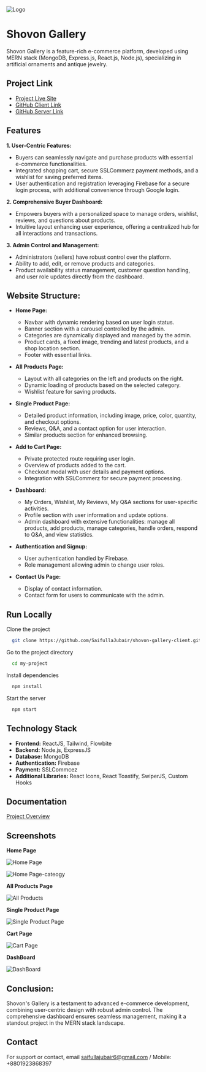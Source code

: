 
![Logo](https://i.ibb.co/QbjcyzL/Logo-Shovon-Gallery.png)


# Shovon Gallery

Shovon Gallery is a feature-rich e-commerce platform, developed using MERN stack (MongoDB, Express.js, React.js, Node.js), specializing in artificial ornaments and antique jewelry.



## Project Link

 - [Project Live Site](https://shovon-sgallery.web.app/)
 - [GitHub Client Link](https://github.com/SaifullaJubair/shovon-gallery-client)
 - [GitHub Server Link](https://github.com/SaifullaJubair/shovon-gallery-server)


## Features

**1. User-Centric Features:**
   - Buyers can seamlessly navigate and purchase products with essential e-commerce functionalities.
   - Integrated shopping cart, secure SSLCommerz payment methods, and a wishlist for saving preferred items.
   - User authentication and registration leveraging Firebase for a secure login process, with additional convenience through Google login.

**2. Comprehensive Buyer Dashboard:**
   - Empowers buyers with a personalized space to manage orders, wishlist, reviews, and questions about products.
   - Intuitive layout enhancing user experience, offering a centralized hub for all interactions and transactions.

**3. Admin Control and Management:**
   - Administrators (sellers) have robust control over the platform.
   - Ability to add, edit, or remove products and categories.
   - Product availability status management, customer question handling, and user role updates directly from the dashboard.



## Website Structure:

- **Home Page:**
   - Navbar with dynamic rendering based on user login status.
   - Banner section with a carousel controlled by the admin.
   - Categories are dynamically displayed and managed by the admin.
   - Product cards, a fixed image, trending and latest products, and a shop location section.
   - Footer with essential links.

- **All Products Page:**
   - Layout with all categories on the left and products on the right.
   - Dynamic loading of products based on the selected category.
   - Wishlist feature for saving products.

- **Single Product Page:**
   - Detailed product information, including image, price, color, quantity, and checkout options.
   - Reviews, Q&A, and a contact option for user interaction.
   - Similar products section for enhanced browsing.

- **Add to Cart Page:**
   - Private protected route requiring user login.
   - Overview of products added to the cart.
   - Checkout modal with user details and payment options.
   - Integration with SSLCommerz for secure payment processing.

- **Dashboard:**
   - My Orders, Wishlist, My Reviews, My Q&A sections for user-specific activities.
   - Profile section with user information and update options.
   - Admin dashboard with extensive functionalities: manage all products, add products, manage categories, handle orders, respond to Q&A, and view statistics.

- **Authentication and Signup:**
   - User authentication handled by Firebase.
   - Role management allowing admin to change user roles.

- **Contact Us Page:**
   - Display of contact information.
   - Contact form for users to communicate with the admin.



## Run Locally

Clone the project

```bash
  git clone https://github.com/SaifullaJubair/shovon-gallery-client.git
```

Go to the project directory

```bash
  cd my-project
```

Install dependencies

```bash
  npm install
```

Start the server

```bash
  npm start
```


## Technology Stack

- **Frontend:** ReactJS, Tailwind, Flowbite
- **Backend:** Node.js, ExpressJS
- **Database:** MongoDB
- **Authentication:** Firebase
- **Payment:** SSLCommcez
- **Additional Libraries:** React Icons, React Toastify, SwiperJS, Custom Hooks



## Documentation

[Project Overview](https://docs.google.com/document/d/1kU4PW4VCp12ltaQSWGw98RIm6hZ7B74alvLumYVVpnU/edit?usp=sharing)


## Screenshots

**Home Page**

![Home Page](https://i.ibb.co/RhJqrRd/Screenshot-2023-12-24-215500.png)

![Home Page-cateogy](https://i.ibb.co/D8W6tfS/shovon-gallery-home.png)

**All Products Page**

![All Products](https://i.ibb.co/KhfSBSS/Screenshot-2023-12-24-213132.png)

**Single Product Page**

![Single Product Page](https://i.ibb.co/L6LB6Nc/shovon-singlepage.png)

**Cart Page**

![Cart Page](https://i.ibb.co/km3kk67/shovon-cart.png)

**DashBoard**

![DashBoard](https://i.ibb.co/L0hTx7r/dahboard-shovon-gallery.png)


## Conclusion:

Shovon's Gallery is a testament to advanced e-commerce development, combining user-centric design with robust admin control. The comprehensive dashboard ensures seamless management, making it a standout project in the MERN stack landscape.


## Contact

For support or contact, email saifullajubair6@gmail.com /
Mobile: +8801923868397


